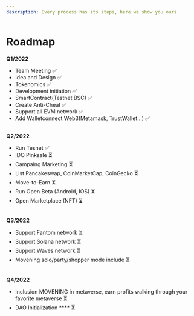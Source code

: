```yaml
---
description: Every process has its steps, here we show you ours.
---
```


# Roadmap

**Q1/2022**

* Team Meeting ✅
* Idea and Design ✅
* Tokenomics ✅
* Development initiation ✅
* SmartContract(Testnet BSC) ✅
* Create Anti-Cheat ✅
* Support all EVM network ✅
* Add Walletconnect  Web3(Metamask, TrustWallet…) ✅

##

**Q2/2022**

* Run Tesnet ✅
* IDO Pinksale ⏳
* Campaing Marketing ⏳
* List Pancakeswap, CoinMarketCap, CoinGecko ⏳
* Move-to-Earn ⏳
* Run Open Beta (Android, IOS) ⏳
* Open Marketplace (NFT) ⏳

##

**Q3/2022**

* Support Fantom network ⏳
* Support Solana network ⏳
* Support Waves network ⏳
* Movening solo/party/shopper mode include ⏳

##

**Q4/2022**

* Inclusion MOVENING in metaverse, earn profits walking through your favorite metaverse ⏳
* DAO Initialization **** ⏳
